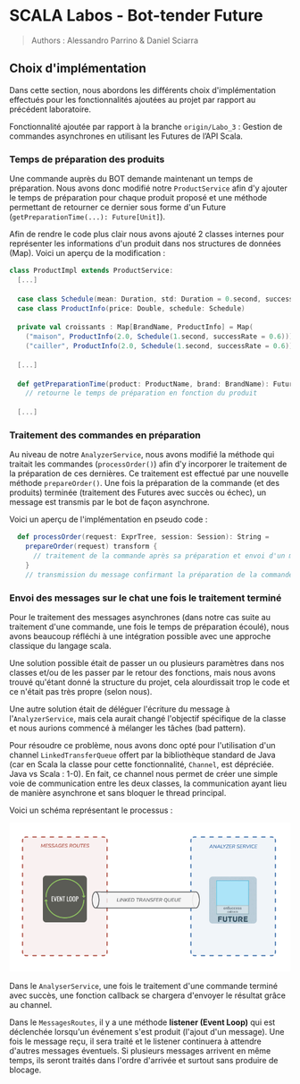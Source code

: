 # SCALA Labos - Bot-tender Future

> Authors : Alessandro Parrino & Daniel Sciarra

## Choix d'implémentation

Dans cette section, nous abordons les différents choix d'implémentation effectués pour les fonctionnalités ajoutées au projet par rapport au précédent laboratoire.

Fonctionnalité ajoutée par rapport à la branche `origin/Labo_3` : Gestion de commandes asynchrones en utilisant les Futures de l’API Scala.

### Temps de préparation des produits

Une commande auprès du BOT demande maintenant un temps de préparation. 
Nous avons donc modifié notre `ProductService` afin d'y ajouter le temps de préparation pour chaque produit proposé et une méthode permettant de retourner ce dernier sous forme d'un Future (`getPreparationTime(...): Future[Unit]`).

Afin de rendre le code plus clair nous avons ajouté 2 classes internes pour représenter les informations d'un produit dans nos structures de données (Map). Voici un aperçu de la modification :

```scala
class ProductImpl extends ProductService:
  [...]

  case class Schedule(mean: Duration, std: Duration = 0.second, successRate: Double = 1.0)
  case class ProductInfo(price: Double, schedule: Schedule)

  private val croissants : Map[BrandName, ProductInfo] = Map(
    ("maison", ProductInfo(2.0, Schedule(1.second, successRate = 0.6))),
    ("cailler", ProductInfo(2.0, Schedule(1.second, successRate = 0.6))))
    
  [...]

  def getPreparationTime(product: ProductName, brand: BrandName): Future[Unit] =
    // retourne le temps de préparation en fonction du produit

  [...]
```

### Traitement des commandes en préparation

Au niveau de notre `AnalyzerService`, nous avons modifié la méthode qui traitait les commandes (`processOrder()`) afin d'y incorporer le traitement de la préparation de ces dernières. 
Ce traitement est effectué par une nouvelle méthode `prepareOrder()`.
Une fois la préparation de la commande (et des produits) terminée (traitement des Futures avec succès ou échec), un message est transmis par le bot de façon asynchrone.

Voici un aperçu de l'implémentation en pseudo code :

```scala
  def processOrder(request: ExprTree, session: Session): String =
    prepareOrder(request) transform {
      // traitement de la commande après sa préparation et envoi d'un message en conséquence du résultat
    }
    // transmission du message confirmant la préparation de la commande
```

### Envoi des messages sur le chat une fois le traitement terminé

Pour le traitement des messages asynchrones (dans notre cas suite au traitement d'une commande, une fois le temps de préparation écoulé), nous avons beaucoup réfléchi à une intégration possible avec une approche classique du langage scala.

Une solution possible était de passer un ou plusieurs paramètres dans nos classes et/ou de les passer par le retour des fonctions, mais nous avons trouvé qu'étant donné la structure du projet, cela alourdissait trop le code et ce n'était pas très propre (selon nous).

Une autre solution était de déléguer l'écriture du message à l'`AnalyzerService`, mais cela aurait changé l'objectif spécifique de la classe et nous aurions commencé à mélanger les tâches (bad pattern).

Pour résoudre ce problème, nous avons donc opté pour l'utilisation d'un channel `LinkedTransferQueue` offert par la bibliothèque standard de Java (car en Scala la classe pour cette fonctionnalité, `Channel`, est dépréciée. Java vs Scala : 1-0). 
En fait, ce channel nous permet de créer une simple voie de communication entre les deux classes, la communication ayant lieu de manière asynchrone et sans bloquer le thread principal.

Voici un schéma représentant le processus :

![](images/channel_diagram.png)

Dans le `AnalyserService`, une fois le traitement d'une commande terminé avec succès, une fonction callback se chargera d'envoyer le résultat grâce au channel.

Dans le `MessagesRoutes`, il y a une méthode **listener (Event Loop)** qui est déclenchée lorsqu'un événement s'est produit (l'ajout d'un message). Une fois le message reçu, il sera traité et le listener continuera à attendre d'autres messages éventuels. Si plusieurs messages arrivent en même temps, ils seront traités dans l'ordre d'arrivée et surtout sans produire de blocage.
